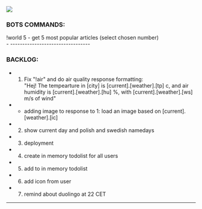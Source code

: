 <img src="src/main/resources/assets/borb.gif"/>
<h3>BOTS COMMANDS:</h3>
!world 5 - get 5 most popular articles (select chosen number) <br>
- ---------------------------------
<h3>BACKLOG:</h3>

- 1. Fix "!air" and do air quality response formatting: <br>
  "Hej! The tempearture in [city] is [current].[weather].[tp] c, and air humidity is  [current].[weather].[hu] %, with [current].[weather].[ws] m/s of wind"<br>
- + adding image to response to 1:  load an image based on [current].[weather].[ic]
- 2. show current day and polish and swedish namedays<br>
- 3. deployment <br>
- 4. create in memory todolist for all users<br>
- 5. add to in memory todolist<br>
- 6. add icon from user<br>
- 7. remind about duolingo at 22 CET<br>
- -----------------------------------------------------------
